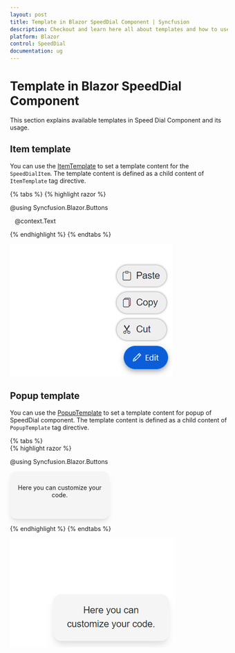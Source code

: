 ```yaml
---
layout: post
title: Template in Blazor SpeedDial Component | Syncfusion
description: Checkout and learn here all about templates and how to use them in Syncfusion SpeedDial component and much more.
platform: Blazor
control: SpeedDial
documentation: ug
---
```


# Template in Blazor SpeedDial Component

This section explains available templates in Speed Dial Component and its usage.

## Item template

You can use the [ItemTemplate](https://help.syncfusion.com/cr/blazor/Syncfusion.Blazor.Buttons.SfSpeedDial.html#Syncfusion_Blazor_Buttons_SfSpeedDial_ItemTemplate) to set a template content for the `SpeedDialItem`. The template content is defined as a child content of `ItemTemplate` tag directive.

{% tabs %}
{% highlight razor %}

@using Syncfusion.Blazor.Buttons

<SfSpeedDial Content="Edit" OpenIconCss="e-icons e-edit" Position="FabPosition.BottomRight">
    <ChildContent>
        <SpeedDialItems>
            <SpeedDialItem Text="Cut" IconCss="e-icons e-cut" />
            <SpeedDialItem Text="Copy" IconCss="e-icons e-copy" />
            <SpeedDialItem Text="Paste" IconCss="e-icons e-paste" />
        </SpeedDialItems>
    </ChildContent>
    <ItemTemplate>
        <div class="itemlist">
            <span class="@context.IconCss" style="padding:3px"></span>
            <span class="text" style="padding:0 5px">@context.Text</span>
        </div>
    </ItemTemplate>
</SfSpeedDial>

<style>  
    .e-speeddial-li .itemlist {
        display: inherit;
        width: 100%;
        border: 1px solid transparent;
        align-items: center;
        padding: 5px;
        border-radius: 500px;
        background-color: rgba(104, 99, 104, 0.1);
        box-shadow: 0 0 4px grey;
    }
</style>

{% endhighlight %}
{% endtabs %}

![Blazor SpeedDial with ItemTemplate](./images/Blazor-SpeedDial-ItemTemplate.png)

## Popup template

You can use the [PopupTemplate](https://help.syncfusion.com/cr/blazor/Syncfusion.Blazor.Buttons.SfSpeedDial.html#Syncfusion_Blazor_Buttons_SfSpeedDial_PopupTemplate) to set a template content for popup of  SpeedDial component. The template content is defined as a child content of `PopupTemplate` tag directive.

{% tabs %}  
{% highlight razor %}

@using Syncfusion.Blazor.Buttons

<SfSpeedDial CssClass="popupSpeedDial" Content="FeedBack"> 
    <PopupTemplate>
        <div class="speeddial-form">
            <p>Here you can customize your code.</p>
        </div>
    </PopupTemplate>
</SfSpeedDial>

<style>
    .speeddial-form {
        width: 200px;
        height: 80px;
        text-align: center;
        border-radius: 15px;
        box-shadow: rgb(0 0 0 / 10%) 0px 10px 15px -3px, rgb(0 0 0 / 5%) 0px 4px 6px -2px;
        background: #f5f5f5;
        padding: 15px;
    }
</style>

{% endhighlight %}
{% endtabs %}

![Blazor SpeedDial with PopupTemplate](./images/Blazor-SpeedDial-PopupTemp.png)